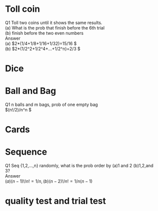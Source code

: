 # Toll coin
Q1 Toll two coins until it shows the same results.\
(a) What is the prob that finish before the 6th trial\
(b) finish before the two even numbers\
Answer\
(a) $2*(1/4+1/8+1/16+1/32)=15/16 $\
(b) $2*(1/2^2+1/2^4+...+1/2^n)=2/3 $

# Dice

# Ball and Bag
Q1 n balls and m bags, prob of one empty bag\
$(n!/2)/n^n $
# Cards

# Sequence
Q1 Seq {1,2,...,n} randomly, what is the prob order by (a)1 and 2 (b)1,2,and 3?\
Answer\
$(a) (n-1)!/n!=1/n, (b)(n-2)!/n!=1/n(n-1)$

# quality test and trial test
